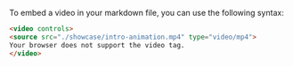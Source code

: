 To embed a video in your markdown file, you can use the following syntax:

```markdown
<video controls>
<source src="./showcase/intro-animation.mp4" type="video/mp4">
Your browser does not support the video tag.
</video>
```
